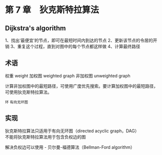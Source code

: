 # 第 7 章　狄克斯特拉算法

## Dijkstra's algorithm
1、找出‘最便宜’的节点，即可在最短时间内到达的节点
2、更新该节点的令居的开销
3、重复这个过程，直到对图中的每个节点都这样做
4、计算最终路径

## 术语

权重 weight
加权图 weighted graph
非加权图 unweighted graph

计算非加权图中的最短路径，可使用广度优先搜索。要计算加权图中的最短路径，可使用狄克斯特拉算法。

`环`
`有向无环图`

## 实现

狄克斯特拉算法只适用于有向无环图（directed acyclic graph，DAG）  
不能将狄克斯特拉算法用于包含负权边的图  

解决负权边可以使用 - 贝尔曼-福德算法（Bellman-Ford algorithm）  



